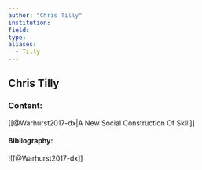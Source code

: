 ```yaml
---
author: "Chris Tilly"
institution:
field:
type:
aliases:
  - Tilly
---
```


## Chris Tilly

### Content:
[[@Warhurst2017-dx|A New Social Construction Of Skill]]

#### Bibliography:

![[@Warhurst2017-dx]]